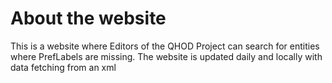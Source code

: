 # About the website
This is a website where Editors of the QHOD Project can search for entities where PrefLabels are missing.
The website is updated daily and locally with data fetching from an xml
